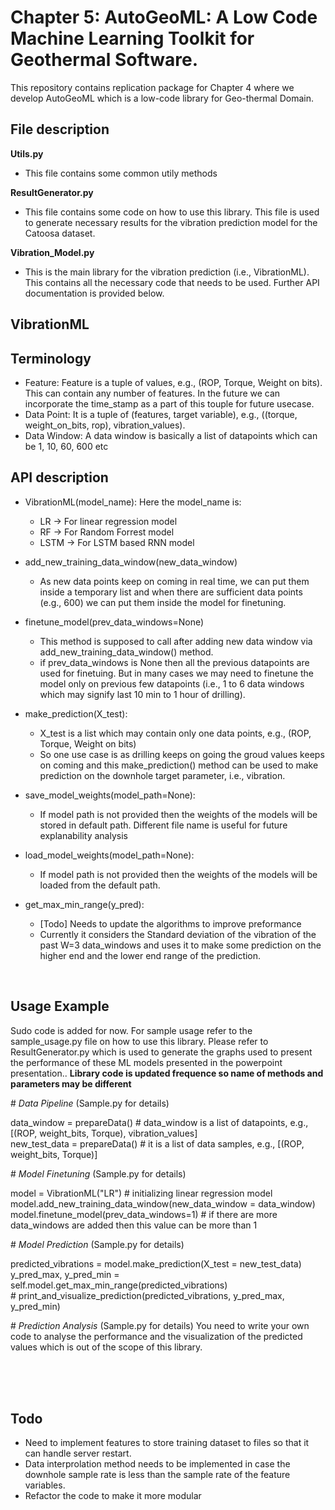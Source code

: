# Chapter 5: AutoGeoML: A Low Code Machine Learning Toolkit for Geothermal Software.

This repository contains replication package for Chapter 4 where we develop AutoGeoML which is a low-code library for Geo-thermal Domain.

## File description
**Utils.py**
* This file contains some common utily methods

**ResultGenerator.py**
* This file contains some code on how to use this library. This file is used to generate necessary results for the vibration prediction model for the Catoosa dataset.

**Vibration_Model.py**
* This is the main library for the vibration prediction (i.e., VibrationML). This contains all the necessary code that needs to be used. Further API documentation is provided below.



## VibrationML


## Terminology
* Feature: Feature is a tuple of values, e.g., (ROP, Torque, Weight on bits). This can contain any number of features. In the future we can incorporate the time_stamp as a part of this touple for future usecase.
* Data Point: It is a tuple of (features, target variable), e.g., ((torque, weight_on_bits, rop), vibration_values).
* Data Window: A data window is basically a list of datapoints which can be 1, 10, 60, 600 etc



## API description
* VibrationML(model_name): Here the model_name is:
    * LR -> For linear regression model
    * RF -> For Random Forrest model
    * LSTM -> For LSTM based RNN model

* add_new_training_data_window(new_data_window)
     * As new data points keep on coming in real time, we can put them inside a temporary list and when there are sufficient data points (e.g., 600) we can put them inside the model for finetuning.

* finetune_model(prev_data_windows=None)
    * This method is supposed to call after adding new data window via add_new_training_data_window() method.
    * if prev_data_windows is None then all the previous datapoints are used for finetuing. But in many cases we may need to finetune the model only on previous few datapoints (i.e., 1 to 6 data windows which may signify last 10 min to 1 hour of drilling).

* make_prediction(X_test):
    * X_test is a list which may contain only one data points, e.g., (ROP, Torque, Weight on bits)
    * So one use case is as drilling keeps on going the groud values keeps on coming and this make_prediction() method can be used to make prediction on the downhole target parameter, i.e., vibration.

* save_model_weights(model_path=None): 
    * If model path is not provided then the weights of the models will be stored in default path. Different file name is useful for future explanability analysis

* load_model_weights(model_path=None):
    *  If model path is not provided then the weights of the models will be loaded from the default path.

* get_max_min_range(y_pred):
    * [Todo] Needs to update the algorithms to improve preformance
    * Currently it considers the Standard deviation of the vibration of the past W=3 data_windows and uses it to make some prediction on the higher end and the lower end range of the prediction.

<br>

## Usage Example
Sudo code is added for now. For sample usage refer to the sample_usage.py file on how to use this library. Please refer to ResultGenerator.py which is used to generate the graphs used to present the performance of these ML models presented in the powerpoint presentation.. **Library code is updated frequence so name of methods and parameters may be different**


\# *Data Pipeline* (Sample.py for details)

data_window = prepareData() # data_window is a list of datapoints, e.g., [(ROP, weight_bits, Torque), vibration_values] <br>
new_test_data = prepareData() # it is a list of data samples, e.g., [(ROP, weight_bits, Torque)]


\# *Model Finetuning* (Sample.py for details)

model = VibrationML("LR") # initializing linear regression model <br>
model.add_new_training_data_window(new_data_window = data_window) <br>
model.finetune_model(prev_data_windows=1) # if there are more data_windows are added then this value can be more than 1 <br>

\# *Model Prediction* (Sample.py for details)

predicted_vibrations = model.make_prediction(X_test = new_test_data) <br>
y_pred_max, y_pred_min = self.model.get_max_min_range(predicted_vibrations) <br>
\# print_and_visualize_prediction(predicted_vibrations, y_pred_max, y_pred_min)


\# *Prediction Analysis* (Sample.py for details)
You need to write your own code to analyse the performance and the visualization of the predicted values which is out of the scope of this library.


<br><br><br>
## Todo

* Need to implement features to store training dataset to files so that it can handle server restart.
* Data interprolation method needs to be implemented in case the downhole sample rate is less than the sample rate of the feature variables.
* Refactor the code to make it more modular






